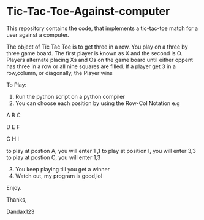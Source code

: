 # Tic-Tac-Toe-Against-computer
This repository contains the code, that implements a tic-tac-toe match for a user against a computer.

The object of Tic Tac Toe is to get three in a row.
You play on a three by three game board. 
The first player is known as X and the second is O. 
Players alternate placing Xs and Os on the game board until either oppent has three in a row or all nine squares are filled. 
If a player get 3 in a row,column, or diagonally, the Player wins

To Play:
1. Run the python script on a python compiler
2. You can choose each position by using the Row-Col Notation e.g 

A B C

D E F

G H I

to play at postion A, you  will enter 1 ,1
to play at position I, you will enter 3,3
to play at postion C, you will enter 1,3

3. You keep playing till you get a winner
4. Watch out, my program is good,lol

Enjoy.

Thanks,

Dandax123
